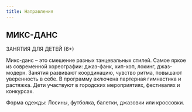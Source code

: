 ```yaml
---
title: Направления
---
```


## МИКС-ДАНС

ЗАНЯТИЯ ДЛЯ ДЕТЕЙ (6+)

Микс-данс – это смешение разных танцевальных стилей. Самое яркое из современной хореографии: джаз-фанк, хип-хоп, локинг, джаз-модерн. Занятия развивают координацию, чувство ритма, повышают уверенность в себе. В программу включена партерная гимнастика и растяжка. Дети участвуют в городских мероприятиях, фестивалях и конкурсах.

Форма одежды: Лосины, футболка, балетки, джазовки или кроссовки. 
 
